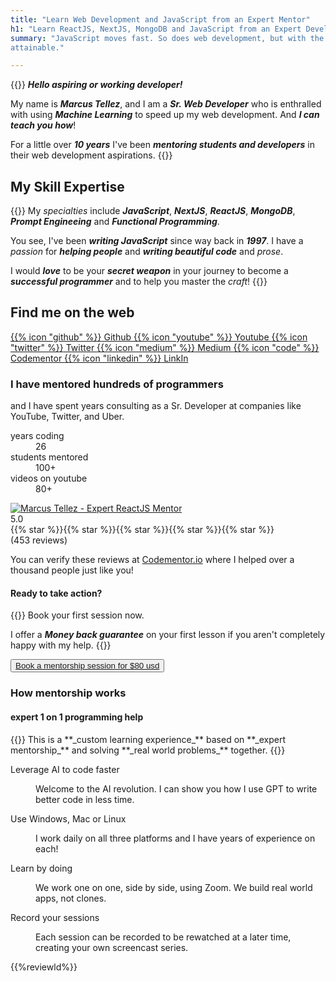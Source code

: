 ```yaml
---
title: "Learn Web Development and JavaScript from an Expert Mentor"
h1: "Learn ReactJS, NextJS, MongoDB and JavaScript from an Expert Developer"
summary: "JavaScript moves fast. So does web development, but with the help of an Expert Mentor and Sr. Developer, it is
attainable."

---
```


{{<lead>}}
  **_Hello aspiring or working developer!_**
  
  My name is **_Marcus Tellez_**, and I am a **_Sr. Web Developer_** who is enthralled with using
  **_Machine Learning_** to speed up my web development. And **_I can teach you how_**!

  For a little over **_10 years_** I've been **_mentoring students and developers_** in their web development
  aspirations.
  {{</lead>}}


<h2 class="uppercase font-black">My Skill Expertise</h2>

{{<lead>}}
  My _specialties_ include **_JavaScript_**, **_NextJS_**, **_ReactJS_**, **_MongoDB_**, **_Prompt Engineeing_** and
  **_Functional Programming_**.

  You see, I've been **_writing JavaScript_** since way back in **_1997_**. I have a _passion_ for **_helping people_**
  and **_writing beautiful code_** and _prose_.

  I would _**love**_ to be your _**secret weapon**_ in your journey to become a _**successful programmer**_ and to help
  you master the _craft_!
{{</lead>}}

<h2 class="uppercase font-black w-full text-center">Find me on the web</h2>
<div class="flex items-center flex-wrap my-3 justify-center gap-2">
  <a href="https://github.com/marktellez" target="_blank" class="cursor-pointer hover:border-primary-300 border-b-2 border-transparent hover:text-primary-300 text-neutral-300 transition duration-200 whitespace-nowrap flex gap-2 w-full items-center justify-center px-5 pt-3 text-base font-medium sm:w-auto">
    <span class="mb-1 icon">{{% icon  "github" %}}</span>
    Github
  </a>
  <a href="https://youtube.com/devmentorlive" target="_blank" class="cursor-pointer hover:border-primary-300 border-b-2 border-transparent hover:text-primary-300 text-neutral-300 transition duration-200 whitespace-nowrap flex gap-2 w-full items-center justify-center px-5 pt-3 text-base font-medium sm:w-auto">
    <span class="mb-1 icon">{{% icon  "youtube" %}}</span>
    Youtube
  </a>
  <a href="https://twitter.com/devmentorlive" target="_blank" class="cursor-pointer hover:border-primary-300 border-b-2 border-transparent hover:text-primary-300 text-neutral-300 transition duration-200 whitespace-nowrap flex gap-2 w-full items-center justify-center px-5 pt-3 text-base font-medium sm:w-auto">
    <span class="mb-1 icon">{{% icon  "twitter" %}}</span>
    Twitter
  </a>
  <a href="https://medium.com/@devmentorlive" target="_blank" class="cursor-pointer hover:border-primary-300 border-b-2 border-transparent hover:text-primary-300 text-neutral-300 transition duration-200 whitespace-nowrap flex gap-2 w-full items-center justify-center px-5 pt-3 text-base font-medium sm:w-auto">
    <span class="mb-1 icon">{{% icon  "medium" %}}</span>
    Medium
  </a>
  <a href="https://codementor.io/@devmentorlive" target="_blank" class="cursor-pointer hover:border-primary-300 border-b-2 border-transparent hover:text-primary-300 text-neutral-300 transition duration-200 whitespace-nowrap flex gap-2 w-full items-center justify-center px-5 pt-3 text-base font-medium sm:w-auto">
    <span class="mb-1 icon">{{% icon  "code" %}}</span>
    Codementor
  </a>
  <a href="https://www.linkedin.com/in/marcus-tellez-9285991bb/" target="_blank" class="cursor-pointer hover:border-primary-300 border-b-2 border-transparent hover:text-primary-300 text-neutral-300 transition duration-200 whitespace-nowrap flex gap-2 w-full items-center justify-center px-5 pt-3 text-base font-medium sm:w-auto">
    <span class="mb-1 icon">{{% icon  "linkedin" %}}</span>
    LinkIn
  </a>
</div>
  
<div class="bg-primary-500 bg-opacity-10   py-4 my-8">
  <div class="mx-auto max-w-4xl text-center">
    <h3 class="uppercase text-3xl font-bold tracking-tight  sm:text-4xl">I have mentored hundreds of programmers</h3>
    <p class="mt-3 text-xl sm:mt-4">and I have spent years consulting as a Sr. Developer at companies like YouTube,
      Twitter, and Uber.</p>
  </div>

  <dl class="my-10 text-center sm:mx-auto sm:grid sm:max-w-3xl sm:grid-cols-3 sm:gap-8">
    <div class="flex flex-col">
      <dt class="order-2 mt-2 text-lg font-medium leading-6">years coding</dt>
      <dd class="order-1 text-5xl font-bold tracking-tight">26</dd>
    </div>
    <div class="flex flex-col">
      <dt class="order-2 mt-2 text-lg font-medium leading-6">students mentored</dt>
      <dd class="order-1 text-5xl font-bold tracking-tight">100+</dd>
    </div>
    <div class="flex flex-col">
      <dt class="order-2 mt-2 text-lg font-medium leading-6">videos on youtube</dt>
      <dd class="order-1 text-5xl font-bold tracking-tight">80+</dd>
    </div>
  </dl>
</div>



<div class="gap-8 md:flex  items-center">
  <div class="w-full md:w-1/2">
    <div class="w-[400px] mx-auto ">
    <div class=" flex justify-center ">
      <a class="cursor-pointer" href="https://www.youtube.com/watch?v=lTLs0izq0hQ" target="_blank">
        <img src="/intro.webp" class="max-h-[200px]" alt="Marcus Tellez - Expert ReactJS Mentor">
      </a>
    </div>
    <div class="flex items-center gap-3 justify-center w-full">
      <div>5.0</div>
      <div class="flex text-primary-500 items-center">
        {{% star %}}{{% star %}}{{% star %}}{{% star %}}{{% star %}}
        </div><span>(453 reviews)</span>
    </div>
    <p class="text-center">You can <span class="font-bold italic">verify these reviews</span> at <a href="https://www.codementor.io/@marktellez">Codementor.io</a> where I helped over a thousand people <span class="font-bold italic">just like you</span>!</p>
    </div></div>
  <div
    class="w-full md:w-1/2 bg-primary-500 bg-opacity-10  rounded-xl p-8 prose dark:prose-invert text-neutral-400 mx-auto max-w-7xl px-6  lg:px-8 ">
    <h4 class="mt-0 uppercase font-black text-lg">Ready to take action?</h4>
   
{{<lead>}}
Book your first session now. 

I offer a **_Money back guarantee_** on your first lesson if you aren't completely happy with my help.
{{</lead>}}
<div class="w-full flex justify-end">
      <button class="hover:scale-110 hover:bg-prmary-500 transition duration-200  bg-primary-700 rounded px-4 py-2 w-full">
        <a target="_blank" class="text-primary-100 " href="https://calendly.com/devmentorlive/mentorship-1hr">Book a mentorship
          session for $80 usd</a>
      </button>
    </div>
  </div>
</div>
<h3 class="uppercase mt-8 text-3xl font-bold tracking-tight text-neutral-50 ">How mentorship works</h3>
<div
  class="bg-primary-500 bg-opacity-10  rounded-xl p-8 prose dark:prose-invert text-neutral-400 mx-auto max-w-7xl px-6 lg:grid lg:grid-cols-3 lg:gap-x-12 lg:px-8 ">
  <div>
    <h4 class="text-3xl font-semibold leading-8 tracking-tight uppercase">expert 1 on 1 programming help</h4>
{{<lead>}}
This is a **_custom learning experience_** based on **_expert mentorship_** and solving **_real world problems_** together.
{{</lead>}}


  </div>
  <div class="mt-6 lg:col-span-2 lg:mt-0">
    <dl class="grid grid-cols-1 gap-6 sm:grid-flow-col sm:grid-cols-2 sm:grid-rows-2">
      <div class="relative">
        <dt>
          <p class="whitespace-nowrap uppercase sm:ml-10 text-lg font-semibold leading-8 text-neutral-50">Leverage AI to
            code faster</p>
        </dt>
        <dd class="mt-2 sm:ml-10 text-base leading-7 prose dark:prose-invert text-neutral-400">Welcome to the <span class=" font-bold italic">AI
          revolution</span>. I can show you how I use GPT to write better code in less time.</dd>
      </div>
      <div class="relative">
        <dt>
          <p class="whitespace-nowrap uppercase sm:ml-10 text-lg font-semibold leading-8 text-neutral-50">Use Windows,
            Mac or Linux</p>
        </dt>
        <dd class="mt-2 sm:ml-10 text-base leading-7 prose dark:prose-invert text-neutral-400">I work daily on all three
          platforms and I have years of experience on each!</dd>
      </div>
      <div class="relative">
        <dt>
          <p class="whitespace-nowrap uppercase sm:ml-10 text-lg font-semibold leading-8 text-neutral-50">Learn by doing
          </p>
        </dt>
        <dd class="mt-2 sm:ml-10 text-base leading-7 prose dark:prose-invert text-neutral-400">We work one on one, side
          by
          side, using <span class="italic font-bold">Zoom</span>. We build real world apps, not clones.</dd>
      </div>
      <div class="relative">
        <dt>
          <p class="whitespace-nowrap uppercase sm:ml-10 text-lg font-semibold leading-8 text-neutral-50 ">Record your
            sessions</p>
        </dt>
        <dd class="mt-2 sm:ml-10 text-base leading-7 prose dark:prose-invert text-neutral-400">Each session can be
          recorded
          to be rewatched at a later time, creating your own screencast series.</dd>
      </div>
    </dl>
  </div>
</div>

{{%reviewld%}}

